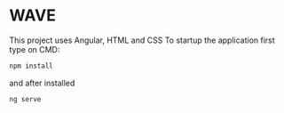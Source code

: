 # WAVE

This project uses Angular, HTML and CSS
To startup the application first type on CMD:
```typescript
npm install
```
and after installed
```typescript
ng serve
```


